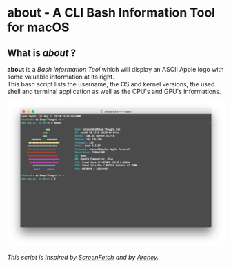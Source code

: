 # about - A CLI Bash Information Tool for macOS

## What is _about_ ?

**about** is a _Bash Information Tool_ which will display an ASCII Apple logo with some valuable information at its right.  
This bash script lists the username, the OS and kernel versions, the used shell and terminal application as well as the CPU's and GPU's informations.

![The about script](about.png "The about script")

_This script is inspired by [ScreenFetch](https://github.com/KittyKatt/screenFetch) and by [Archey](https://github.com/djmelik/archey)._

